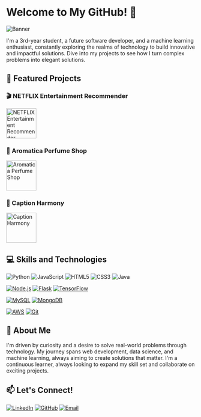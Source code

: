 # Welcome to My GitHub! 👋
![Banner](https://user-images.githubusercontent.com/74038190/225813708-98b745f2-7d22-48cf-9150-083f1b00d6c9.gif)  <!-- Use an animated banner -->

I'm a 3rd-year student, a future software developer, and a machine learning enthusiast, constantly exploring the realms of technology to build innovative and impactful solutions. Dive into my projects to see how I turn complex problems into elegant solutions.

## 🚀 Featured Projects
### 🎬 NETFLIX Entertainment Recommender
[<img src="https://images.app.goo.gl/dZyjFYgfmGkC" alt="NETFLIX Entertainment Recommender" width="80" height="80" style="transition: transform 0.2s ease-in-out; cursor: pointer;" onmouseover="this.style.transform='scale(1.1)'" onmouseout="this.style.transform='scale(1)'">](https://github.com/bhavyarathore11/NETFLIX-Entertainment-recommender-App-)

### 🌸 Aromatica Perfume Shop
[<img src="https://cdn.create.vista.com/api/media/small/576261676/stock-vector-perfume-icon-flat-illustration-mineral-stone-vector-icons-web" alt="Aromatica Perfume Shop" width="80" height="80" style="transition: transform 0.2s ease-in-out; cursor: pointer;" onmouseover="this.style.transform='scale(1.1)'" onmouseout="this.style.transform='scale(1)'">](https://bhavyarathore11.github.io/Aromatica-perfume-shop/index.html)

### 📸 Caption Harmony
[<img src="https://images.app.goo.gl/MiMWUpeXc9nUhy" alt="Caption Harmony" width="80" height="80" style="transition: transform 0.2s ease-in-out; cursor: pointer;" onmouseover="this.style.transform='scale(1.1)'" onmouseout="this.style.transform='scale(1)'">](https://github.com/bhavyarathore11/CaptionHarmony)

## 💻 Skills and Technologies
![Python](https://img.icons8.com/color/48/000000/python--v1.png)
![JavaScript](https://img.icons8.com/color/48/000000/javascript--v1.png)
![HTML5](https://img.icons8.com/color/48/000000/html-5--v1.png)
![CSS3](https://img.icons8.com/color/48/000000/css3.png)
![Java](https://upload.wikimedia.org/wikipedia/en/thumb/3/30/Java_programming_language_logo.svg/64px-Java_programming_language_logo.svg.png)

[![Node.js](https://img.icons8.com/color/48/000000/nodejs.png)](https://nodejs.org/)
[![Flask](https://img.icons8.com/ios-filled/50/000000/flask.png)](https://flask.palletsprojects.com/)
[![TensorFlow](https://img.icons8.com/color/48/000000/tensorflow.png)](https://www.tensorflow.org/)

[![MySQL](https://img.icons8.com/color/48/000000/mysql-logo.png)](https://www.mysql.com/)
[![MongoDB](https://img.icons8.com/color/48/000000/mongodb.png)](https://www.mongodb.com/)

[![AWS](https://img.icons8.com/color/48/000000/amazon-web-services.png)](https://aws.amazon.com/)
[![Git](https://img.icons8.com/color/48/000000/git.png)](https://git-scm.com/)

## 🌟 About Me
I'm driven by curiosity and a desire to solve real-world problems through technology. My journey spans web development, data science, and machine learning, always aiming to create solutions that matter. I'm a continuous learner, always looking to expand my skill set and collaborate on exciting projects.

## 📫 Let's Connect!
[![LinkedIn](https://img.icons8.com/color/48/000000/linkedin.png)](https://www.linkedin.com/in/bhavya-rathore-761a7324a)
[![GitHub](https://img.icons8.com/color/48/000000/github.png)](https://github.com/bhavyarathore11)
[![Email](https://img.icons8.com/color/48/000000/email.png)](mailto:bhavyarathore2211@gmail.com)

